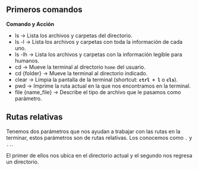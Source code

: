 
## Primeros comandos

**Comando y Acción**

* ls -> Lista los archivos y carpetas del directorio. 
* ls -l -> Lista los archivos y carpetas con toda la información de cada uno. 
* ls -lh -> Lista los archivos y carpetas con la información legible para humanos. 
* cd -> Mueve la terminal al directorio `home` del usuario. 
* cd {folder} -> Mueve la terminal al directorio indicado. 
* clear -> Limpia la pantalla de la terminal (shortcut: **`ctrl + l`** o **`cls`**). 
* pwd -> Imprime la ruta actual en la que nos encontramos en la terminal. 
* file {name_file} -> Describe el tipo de archivo que le pasamos como parámetro. 



## Rutas relativas

Tenemos dos parámetros que nos ayudan a trabajar con las rutas en la terminar, estos parámetros son de rutas relativas. Los conocemos como `.` y `..`.

El primer de ellos nos ubica en el directorio actual y el segundo nos regresa un directorio.